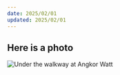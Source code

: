 ```yaml
---
date: 2025/02/01
updated: 2025/02/01
---
```



## Here is a photo

![Under the walkway at Angkor Watt](https://live.staticflickr.com/65535/54290991499_967ee5c033_h_d.jpg)